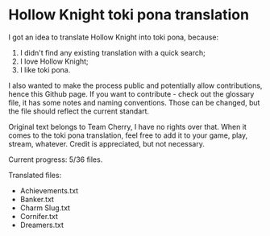 # Hollow Knight toki pona translation

I got an idea to translate Hollow Knight into toki pona, because:
1) I didn't find any existing translation with a quick search;
2) I love Hollow Knight;
3) I like toki pona.

I also wanted to make the process public and potentially allow contributions, hence this Github page.
If you want to contribute - check out the glossary file, it has some notes and naming conventions. Those can be changed, but the file should reflect the current standart.

Original text belongs to Team Cherry, I have no rights over that.
When it comes to the toki pona translation, feel free to add it to your game, play, stream, whatever. Credit is appreciated, but not necessary.

Current progress: 5/36 files.

Translated files:
- Achievements.txt
- Banker.txt
- Charm Slug.txt
- Cornifer.txt
- Dreamers.txt
